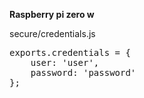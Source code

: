 <div>
<p>
<b>Raspberry pi zero w</b>
</p>
    secure/credentials.js
<pre>
exports.credentials = {
    user: 'user',
    password: 'password'
};
</pre>
</div>
